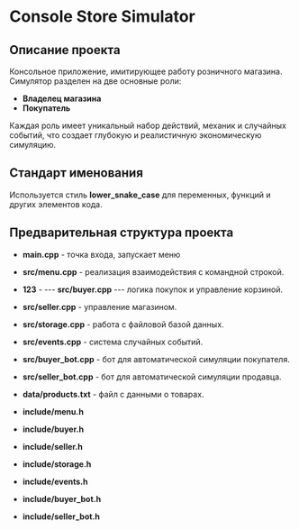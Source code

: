 # Console Store Simulator

## Описание проекта
Консольное приложение, имитирующее работу розничного магазина. Симулятор разделен на две основные роли:
- **Владелец магазина**
- **Покупатель**

Каждая роль имеет уникальный набор действий, механик и случайных событий, что создает глубокую и реалистичную экономическую симуляцию.

## Стандарт именования
Используется стиль **lower_snake_case** для переменных, функций и других элементов кода.

## Предварительная структура проекта
- **main.cpp** - точка входа, запускает меню


- **src/menu.cpp** - реализация взаимодействия с командной строкой.
- **123** -
--- **src/buyer.cpp** --- логика покупок и управление корзиной.
- **src/seller.cpp** - управление магазином.
- **src/storage.cpp** - работа с файловой базой данных.
- **src/events.cpp** - система случайных событий.
- **src/buyer_bot.cpp** - бот для автоматической симуляции покупателя.
- **src/seller_bot.cpp** - бот для автоматической симуляции продавца.
- **data/products.txt** - файл с данными о товарах.
- **include/menu.h**
- **include/buyer.h**
- **include/seller.h**
- **include/storage.h**
- **include/events.h**
- **include/buyer_bot.h**
- **include/seller_bot.h**